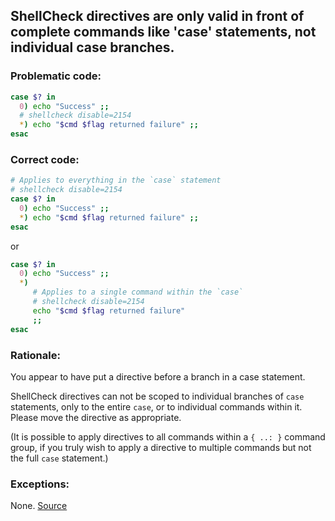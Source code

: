 ## ShellCheck directives are only valid in front of complete commands like 'case' statements, not individual case branches.

### Problematic code:

```sh
case $? in
  0) echo "Success" ;;
  # shellcheck disable=2154
  *) echo "$cmd $flag returned failure" ;;
esac

```

### Correct code:
```sh
# Applies to everything in the `case` statement
# shellcheck disable=2154
case $? in
  0) echo "Success" ;;
  *) echo "$cmd $flag returned failure" ;;
esac
```

or 

```sh
case $? in
  0) echo "Success" ;;
  *)
     # Applies to a single command within the `case`
     # shellcheck disable=2154
     echo "$cmd $flag returned failure"
     ;;
esac
```


### Rationale:

You appear to have put a directive before a branch in a case statement.

ShellCheck directives can not be scoped to individual branches of `case` statements, only to the entire `case`, or to individual commands within it. Please move the directive as appropriate.

(It is possible to apply directives to all commands within a `{ ..: }` command group, if you truly wish to apply a directive to multiple commands but not the full `case` statement.)
    
### Exceptions:

None.
[Source](https://github.com/koalaman/shellcheck/wiki/SC1124)

